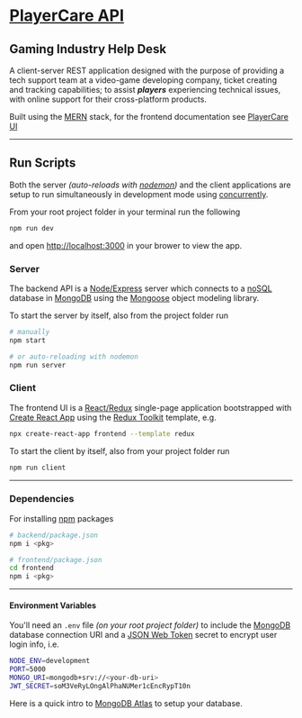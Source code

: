 # [PlayerCare API](https://github.com/iancover/player-care)

## Gaming Industry Help Desk

A client-server REST application designed with the purpose of providing a tech support team at a video-game developing company, ticket creating and tracking capabilities; to assist **_players_** experiencing technical issues, with online support for their cross-platform products.

Built using the [MERN](https://www.geeksforgeeks.org/mern-stack/) stack, for the frontend documentation see [PlayerCare UI](https://github.com/iancover/t-soup/tree/main/frontend/README.md)

---

## Run Scripts

Both the server _(auto-reloads with [nodemon](https://npmjs.com/package/nodemon))_ and the client applications are setup to run simultaneously in development mode using [concurrently](https://npmjs.com/package/concurrently).

From your root project folder in your terminal run the following

```bash
npm run dev
```

and open [http://localhost:3000](http://localhost:3000) in your brower to view the app.

### Server

The backend API is a [Node](https://nodejs.org)[/Express](https://expressjs.com) server which connects to a [noSQL](https://www.mongodb.com/nosql-explained) database in [MongoDB](https://www.mongodb.com/) using the [Mongoose](https://mongoosejs.com) object modeling library.

To start the server by itself, also from the project folder run

```bash
# manually
npm start

# or auto-reloading with nodemon
npm run server
```

### Client

The frontend UI is a [React](https://reactjs.org)[/Redux]() single-page application bootstrapped with [Create React App](https://create-react-app.com) using the [Redux Toolkit](https://redux-toolkit.js.org/introduction/getting-started) template, e.g.

```bash
npx create-react-app frontend --template redux
```

To start the client by itself, also from your project folder run

```bash
npm run client
```

---

### Dependencies

For installing [npm](https://www.npmjs.com/) packages

```bash
# backend/package.json
npm i <pkg>

# frontend/package.json
cd frontend
npm i <pkg>
```

---

#### Environment Variables

You'll need an `.env` file _(on your root project folder)_ to include the [MongoDB](https://www.mongodb.com/) database connection URI and a [JSON Web Token](https://jwt.io/) secret to encrypt user login info, i.e.

```bash
NODE_ENV=development
PORT=5000
MONGO_URI=mongodb+srv://<your-db-uri>
JWT_SECRET=soM3VeRyLOngAlPhaNUMer1cEncRypT10n
```

Here is a quick intro to [MongoDB Atlas](https://www.youtube.com/watch?v=xrc7dIO_tXk) to setup your database.
